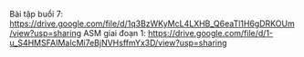 Bài tập buổi 7: https://drive.google.com/file/d/1q3BzWKyMcL4LXHB_Q6eaTl1H6gDRKOUm/view?usp=sharing
ASM giai đoạn 1: https://drive.google.com/file/d/1-u_S4HMSFAIMaIcMi7eBjNVHsffmYx3D/view?usp=sharing
